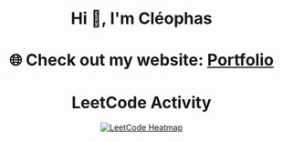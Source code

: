 <h1 align="center">Hi 👋, I'm Cléophas</h1>

<h1 align="center">
🌐 Check out my website: <a href="https://yourtechbro.vercel.app/">Portfolio</a>
</h1>

<h1 align="center">LeetCode Activity</h1>
<p align="center">
  <a href="https://leetcode.com/u/cleophass/" target="_blank">
    <img src="https://leetcard.jacoblin.cool/cleophass?theme=nord&font=Montserrat&ext=heatmap" alt="LeetCode Heatmap" />
  </a>
</p>

